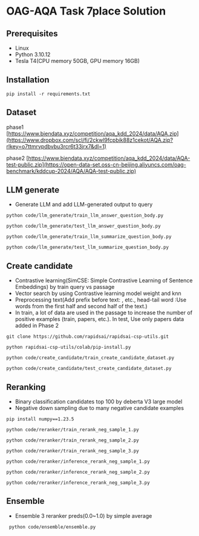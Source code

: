 # OAG-AQA Task 7place Solution

## Prerequisites
* Linux 
* Python 3.10.12
* Tesla T4(CPU memory 50GB, GPU memory 16GB)

## Installation

` pip install -r requirements.txt `

## Dataset

phase1 [https://www.biendata.xyz/competition/aqa_kdd_2024/data/AQA.zip](https://www.dropbox.com/scl/fi/2ckwl9fcpbik88z1cekot/AQA.zip?rlkey=o7ttmrvpdbvbu3rcr6t33jrx7&dl=1)

phase2 [https://www.biendata.xyz/competition/aqa_kdd_2024/data/AQA-test-public.zip](https://open-data-set.oss-cn-beijing.aliyuncs.com/oag-benchmark/kddcup-2024/AQA/AQA-test-public.zip)

## LLM generate
* Generate LLM and add LLM-generated output to query
  
` python code/llm_generate/train_llm_answer_question_body.py `

` python code/llm_generate/test_llm_answer_question_body.py `

` python code/llm_generate/train_llm_summarize_question_body.py `

` python code/llm_generate/test_llm_summarize_question_body.py `

## Create candidate
* Contrastive learning(SimCSE: Simple Contrastive Learning of Sentence Embeddings) by train query vs passage
* Vector search by using Contrastive learning model weight and knn
* Preprocessing text(Add prefix before text: <question>, <llm answer> etc., head-tail word :Use words from the first half and second half of the text.)
* In train, a lot of data are used in the passage to increase the number of positive examples (train, papers, etc.).  In test, Use only papers data added in Phase 2
  
` git clone https://github.com/rapidsai/rapidsai-csp-utils.git `

` python rapidsai-csp-utils/colab/pip-install.py `

` python code/create_candidate/train_create_candidate_dataset.py `

` python code/create_candidate/test_create_candidate_dataset.py `

## Reranking
* Binary classification candidates top 100 by deberta V3 large model
* Negative down sampling due to many negative candidate examples

` pip install numpy==1.23.5 `

` python code/reranker/train_rerank_neg_sample_1.py `

` python code/reranker/train_rerank_neg_sample_2.py `

` python code/reranker/train_rerank_neg_sample_3.py `

` python code/reranker/inference_rerank_neg_sample_1.py `

` python code/reranker/inference_rerank_neg_sample_2.py `

` python code/reranker/inference_rerank_neg_sample_3.py `

## Ensemble
* Ensemble 3 reranker preds(0.0~1.0) by simple average

` python code/ensemble/ensemble.py` 

